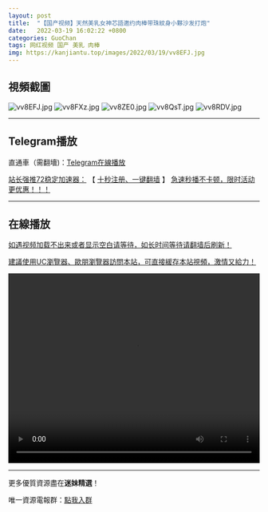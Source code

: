 ```yaml
---
layout: post
title:  "【国产视频】天然美乳女神芯語邀约肉棒带珠紋身小夥沙发打炮"
date:   2022-03-19 16:02:22 +0800
categories: GuoChan
tags: 网红视频 国产 美乳 肉棒
img: https://kanjiantu.top/images/2022/03/19/vv8EFJ.jpg
---
```



## 視頻截圖

![vv8EFJ.jpg](https://kanjiantu.top/images/2022/03/19/vv8EFJ.jpg)
![vv8FXz.jpg](https://kanjiantu.top/images/2022/03/19/vv8FXz.jpg)
![vv8ZE0.jpg](https://kanjiantu.top/images/2022/03/19/vv8ZE0.jpg)
![vv8QsT.jpg](https://kanjiantu.top/images/2022/03/19/vv8QsT.jpg)
![vv8RDV.jpg](https://kanjiantu.top/images/2022/03/19/vv8RDV.jpg)

* * *
## Telegram播放

直通車（需翻墻)：[Telegram在線播放](https://t.me/mimeijingxuan/244)

<u>站长强推72稳定加速器：</u> 【 [十秒注册、一键翻墙](https://72vpn.xyz/#/register?code=mimei) 】
<u>  急速秒播不卡顿，限时活动更优惠！！！</u>
* * *
## 在線播放
<u>如遇视频加载不出来或者显示空白请等待，如长时间等待请翻墙后刷新！</u>

<u>建議使用UC瀏覽器、歐朋瀏覽器訪問本站，可直接緩存本站視頻，激情又給力！</u>
<center><video src="https://cdn.publer.io/uploads/videos/62471db0db2797343b249ae7/b3359f45f651c9ecd73c3eb5eba4f53e.mp4" width="100%" height="380px" controls="controls"></video></center>

* * *
更多優質資源盡在**迷妹精選**！

唯一資源電報群：[點我入群](https://t.me/mimeijingxuan)



